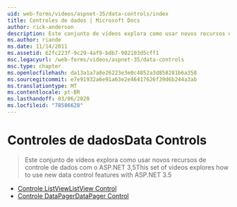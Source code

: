 ```yaml
---
uid: web-forms/videos/aspnet-35/data-controls/index
title: Controles de dados | Microsoft Docs
author: rick-anderson
description: Este conjunto de vídeos explora como usar novos recursos de controle de dados com o ASP.NET 3,5
ms.author: riande
ms.date: 11/14/2011
ms.assetid: 62fc223f-9c29-4af9-bdb7-902103d5cff1
msc.legacyurl: /web-forms/videos/aspnet-35/data-controls
msc.type: chapter
ms.openlocfilehash: da13a1a7a8e26223e3e0c4852a3d858281b6a358
ms.sourcegitcommit: e7e91932a6e91a63e2e46417626f39d6b244a3ab
ms.translationtype: MT
ms.contentlocale: pt-BR
ms.lasthandoff: 03/06/2020
ms.locfileid: "78586628"
---
```

# <a name="data-controls"></a><span data-ttu-id="6122b-103">Controles de dados</span><span class="sxs-lookup"><span data-stu-id="6122b-103">Data Controls</span></span>

> <span data-ttu-id="6122b-104">Este conjunto de vídeos explora como usar novos recursos de controle de dados com o ASP.NET 3,5</span><span class="sxs-lookup"><span data-stu-id="6122b-104">This set of videos explores how to use new data control features with ASP.NET 3.5</span></span>

- [<span data-ttu-id="6122b-105">Controle ListView</span><span class="sxs-lookup"><span data-stu-id="6122b-105">ListView Control</span></span>](the-listview-control.md)
- [<span data-ttu-id="6122b-106">Controle DataPager</span><span class="sxs-lookup"><span data-stu-id="6122b-106">DataPager Control</span></span>](the-datapager-control.md)
